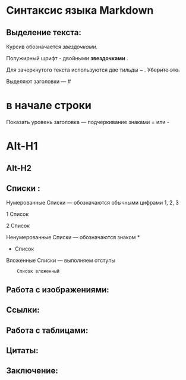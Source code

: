 # Синтаксис языка Markdown
## Выделение текста:

Курсив обозначается *звездочками*.

Полужирный шрифт - двойными **звездочками** .

Для зачеркнутого текста используются две тильды ~ . ~~Уберите это.~~

Выделяют заголовки — #
# в начале строки

Показать уровень заголовка — подчеркивание знаками = или -

Alt-H1
======

Alt-H2
------
## Списки :
Нумерованные Списки — обозначаются обычными цифрами 1, 2, 3

1 Список

2 Список

Ненумерованные Списки — обозначаются знаком *

* Список

Вложенные Списки — выполняем отступы

        Список вложенный
## Работа с изображениями:

## Cсылки:

## Работа с таблицами:

## Цитаты:

## Заключение:




